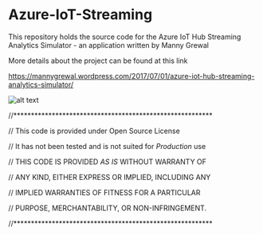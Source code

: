 # Azure-IoT-Streaming
This repository holds the source code for the Azure IoT Hub Streaming Analytics Simulator - an application written by Manny Grewal

More details about the project can be found at this link

https://mannygrewal.wordpress.com/2017/07/01/azure-iot-hub-streaming-analytics-simulator/


![alt text](https://mannygrewal.files.wordpress.com/2017/07/iot-hub1.gif "Azure Simulator")



//*********************************************************

//    This code is provided under Open Source License

//    It has not been tested and is not suited for *Production* use  

//    THIS CODE IS PROVIDED *AS IS* WITHOUT WARRANTY OF

//    ANY KIND, EITHER EXPRESS OR IMPLIED, INCLUDING ANY

//    IMPLIED WARRANTIES OF FITNESS FOR A PARTICULAR

//    PURPOSE, MERCHANTABILITY, OR NON-INFRINGEMENT.

//*********************************************************

